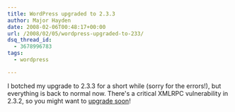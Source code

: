 ```yaml
---
title: WordPress upgraded to 2.3.3
author: Major Hayden
date: 2008-02-06T00:48:17+00:00
url: /2008/02/05/wordpress-upgraded-to-233/
dsq_thread_id:
  - 3678996783
tags:
  - wordpress

---
```

I botched my upgrade to 2.3.3 for a short while (sorry for the errors!), but everything is back to normal now. There's a critical XMLRPC vulnerability in 2.3.2, so you might want to [upgrade soon][1]!

 [1]: http://wordpress.org/download/
